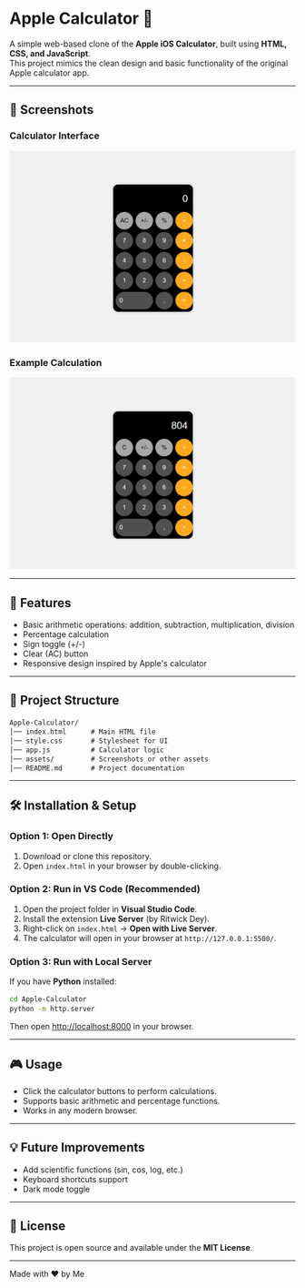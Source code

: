 # Apple Calculator 🧮

A simple web-based clone of the **Apple iOS Calculator**, built using **HTML, CSS, and JavaScript**.  
This project mimics the clean design and basic functionality of the original Apple calculator app.

---

## 📸 Screenshots

### Calculator Interface
![Calculator UI](./assets/Calculator2.png)

### Example Calculation
![Calculation Example](./assets/Calculator1.png)

---

## 🚀 Features
- Basic arithmetic operations: addition, subtraction, multiplication, division  
- Percentage calculation  
- Sign toggle (+/-)  
- Clear (AC) button  
- Responsive design inspired by Apple's calculator  

---

## 📂 Project Structure
```
Apple-Calculator/
│── index.html      # Main HTML file
│── style.css       # Stylesheet for UI
│── app.js          # Calculator logic
│── assets/         # Screenshots or other assets
│── README.md       # Project documentation
```

---

## 🛠️ Installation & Setup

### Option 1: Open Directly
1. Download or clone this repository.
2. Open `index.html` in your browser by double-clicking.

### Option 2: Run in VS Code (Recommended)
1. Open the project folder in **Visual Studio Code**.  
2. Install the extension **Live Server** (by Ritwick Dey).  
3. Right-click on `index.html` → **Open with Live Server**.  
4. The calculator will open in your browser at `http://127.0.0.1:5500/`.

### Option 3: Run with Local Server
If you have **Python** installed:  
```bash
cd Apple-Calculator
python -m http.server
```
Then open [http://localhost:8000](http://localhost:8000) in your browser.  

---

## 🎮 Usage
- Click the calculator buttons to perform calculations.  
- Supports basic arithmetic and percentage functions.  
- Works in any modern browser.  

---

## 💡 Future Improvements
- Add scientific functions (sin, cos, log, etc.)  
- Keyboard shortcuts support  
- Dark mode toggle  

---

## 📜 License
This project is open source and available under the **MIT License**.

---

Made with ❤️ by Me